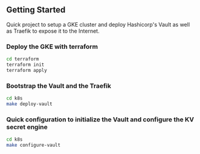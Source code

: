 ## Getting Started
Quick project to setup a GKE cluster and deploy Hashicorp's Vault as well as Traefik to expose it to the Internet.

### Deploy the GKE with terraform

```bash
cd terraform
terraform init
terraform apply
```

### Bootstrap the Vault and the Traefik
```bash
cd k8s
make deploy-vault
```

### Quick configuration  to initialize the Vault and configure the KV secret engine
```bash
cd k8s
make configure-vault
```